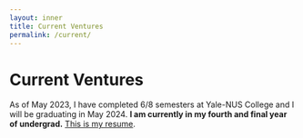 ```yaml
---
layout: inner
title: Current Ventures
permalink: /current/
---
```

# Current Ventures

As of May 2023, I have completed 6/8 semesters at Yale-NUS College and I will be graduating in May 2024. **I am currently in my fourth and final year of undergrad.** [This is my resume](https://nicholas-ko-zy.github.io/resume/).